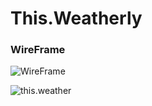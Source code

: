# This.Weatherly



### WireFrame

![WireFrame](src/wireframe.jpg)


![this.weather](src/weatherlySS.jpg)
